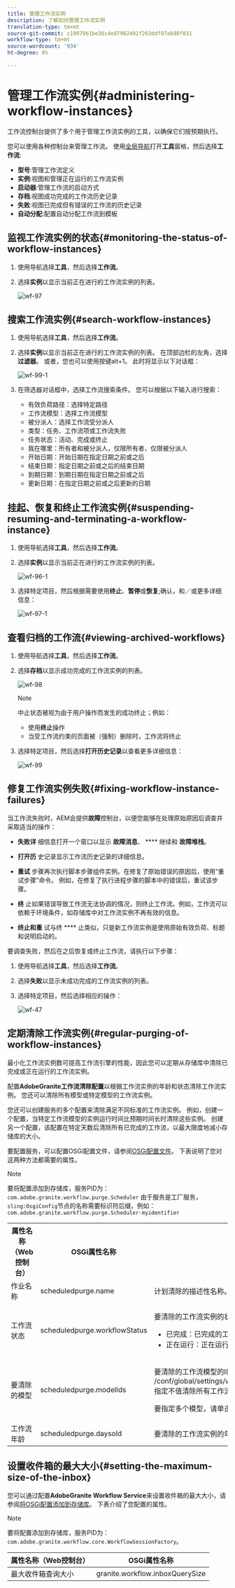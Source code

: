 ```yaml
---
title: 管理工作流实例
description: 了解如何管理工作流实例
translation-type: tm+mt
source-git-commit: c19079b1be36c4e87962491f263ddf97ab98f831
workflow-type: tm+mt
source-wordcount: '934'
ht-degree: 0%

---
```



# 管理工作流实例{#administering-workflow-instances}

工作流控制台提供了多个用于管理工作流实例的工具，以确保它们按预期执行。

您可以使用各种控制台来管理工作流。 使用[全局导航](/help/sites-cloud/authoring/getting-started/basic-handling.md#global-navigation)打开&#x200B;**工具**&#x200B;窗格，然后选择&#x200B;**工作流**:

* **型号**:管理工作流定义
* **实例**:视图和管理正在运行的工作流实例
* **启动器**:管理工作流的启动方式
* **存档**:视图成功完成的工作流历史记录
* **失败**:视图已完成但有错误的工作流的历史记录
* **自动分配**:配置自动分配工作流到模板

## 监视工作流实例的状态{#monitoring-the-status-of-workflow-instances}

1. 使用导航选择&#x200B;**工具**，然后选择&#x200B;**工作流**。
1. 选择&#x200B;**实例**&#x200B;以显示当前正在进行的工作流实例的列表。

   ![wf-97](/help/sites-cloud/administering/assets/wf-97.png)


## 搜索工作流实例{#search-workflow-instances}

1. 使用导航选择&#x200B;**工具**，然后选择&#x200B;**工作流**。
1. 选择&#x200B;**实例**&#x200B;以显示当前正在进行的工作流实例的列表。 在顶部边栏的左角，选择&#x200B;**过滤器**。 或者，您也可以使用按键alt+1。 此时将显示以下对话框：

   ![wf-99-1](/help/sites-cloud/administering/assets/wf-99-1.png)

1. 在筛选器对话框中，选择工作流搜索条件。 您可以根据以下输入进行搜索：

   * 有效负荷路径：选择特定路径
   * 工作流模型：选择工作流模型
   * 被分派人：选择工作流受分派人
   * 类型：任务、工作流项或工作流失败
   * 任务状态：活动、完成或终止
   * 我在哪里：所有者和被分派人，仅限所有者，仅限被分派人
   * 开始日期：开始日期在指定日期之前或之后
   * 结束日期：指定日期之前或之后的结束日期
   * 到期日期：到期日期在指定日期之前或之后
   * 更新日期：在指定日期之前或之后更新的日期

## 挂起、恢复和终止工作流实例{#suspending-resuming-and-terminating-a-workflow-instance}

1. 使用导航选择&#x200B;**工具**，然后选择&#x200B;**工作流**。
1. 选择&#x200B;**实例**&#x200B;以显示当前正在进行的工作流实例的列表。

   ![wf-96-1](/help/sites-cloud/administering/assets/wf-96-1.png)

1. 选择特定项目，然后根据需要使用&#x200B;**终止**、**暂停**&#x200B;或&#x200B;**恢复**;确认，和／或更多详细信息：

   ![wf-97-1](/help/sites-cloud/administering/assets/wf-97-1.png)

## 查看归档的工作流{#viewing-archived-workflows}

1. 使用导航选择&#x200B;**工具**，然后选择&#x200B;**工作流**。

1. 选择&#x200B;**存档**&#x200B;以显示成功完成的工作流实例的列表。

   ![wf-98](/help/sites-cloud/administering/assets/wf-98.png)

   >[!NOTE]
   >中止状态被视为由于用户操作而发生的成功终止；例如：
   >
   >* 使用&#x200B;**终止**&#x200B;操作
   >* 当受工作流约束的页面被（强制）删除时，工作流将终止


1. 选择特定项目，然后选择&#x200B;**打开历史记录**&#x200B;以查看更多详细信息：

   ![wf-99](/help/sites-cloud/administering/assets/wf-99.png)

## 修复工作流实例失败{#fixing-workflow-instance-failures}

当工作流失败时，AEM会提供&#x200B;**故障**&#x200B;控制台，以便您能够在处理原始原因后调查并采取适当的操作：

* **失败详**
细信息打开一个窗口以显示 
**故障消息**、 **** 继续和 **故障堆栈**。

* **打开历**
史记录显示工作流历史记录的详细信息。

* **重试** 步骤再次执行脚本步骤组件实例。在修复了原始错误的原因后，使用“重试步骤”命令。 例如，在修复了执行进程步骤的脚本中的错误后，重试该步骤。
* **终** 止如果错误导致工作流无法协调的情况，则终止工作流。例如，工作流可以依赖于环境条件，如存储库中对工作流实例不再有效的信息。
* **终止和重** 试与终 **** 止类似，只是新工作流实例是使用原始有效负荷、标题和说明启动的。

要调查失败，然后在之后恢复或终止工作流，请执行以下步骤：

1. 使用导航选择&#x200B;**工具**，然后选择&#x200B;**工作流**。

1. 选择&#x200B;**失败**&#x200B;以显示未成功完成的工作流实例的列表。
1. 选择特定项目，然后选择相应的操作：

   ![wf-47](/help/sites-cloud/administering/assets/wf-47.png)

## 定期清除工作流实例{#regular-purging-of-workflow-instances}

最小化工作流实例数可提高工作流引擎的性能，因此您可以定期从存储库中清除已完成或正在运行的工作流实例。

配置&#x200B;**AdobeGranite工作流清除配置**&#x200B;以根据工作流实例的年龄和状态清除工作流实例。 您还可以清除所有模型或特定模型的工作流实例。

您还可以创建服务的多个配置来清除满足不同标准的工作流实例。 例如，创建一个配置，当特定工作流模型的实例运行时间比预期时间长时清除这些实例。 创建另一个配置，该配置在特定天数后清除所有已完成的工作流，以最大限度地减小存储库的大小。

要配置服务，可以配置OSGi配置文件，请参阅[OSGi配置文件](/help/implementing/deploying/configuring-osgi.md)。 下表说明了您对这两种方法都需要的属性。

>[!NOTE]
>要将配置添加到存储库，服务PID为：
>`com.adobe.granite.workflow.purge.Scheduler`
>由于服务是工厂服务，`sling:OsgiConfig`节点的名称需要标识符后缀，例如：
>`com.adobe.granite.workflow.purge.Scheduler-myidentifier`

<table>
 <tbody>
  <tr>
   <th>属性名称（Web控制台）</th>
   <th>OSGi属性名称</th>
   <th>描述</th>
  </tr>
  <tr>
   <td>作业名称</td>
   <td>scheduledpurge.name</td>
   <td>计划清除的描述性名称。</td>
  </tr>
  <tr>
   <td>工作流状态</td>
   <td>scheduledpurge.workflowStatus</td>
   <td><p>要清除的工作流实例的状态。 以下值有效：</p>
    <ul>
     <li>已完成：已完成的工作流实例将被清除。</li>
     <li>正在运行：正在运行的工作流实例将被清除。</li>
    </ul> </td>
  </tr>
  <tr>
   <td>要清除的模型</td>
   <td>scheduledpurge.modelIds</td>
   <td><p>要清除的工作流模型的ID。 ID是模型节点的路径，例如：<br /> /conf/global/settings/workflow/models/dam/update_asset/jcr:content/model<br />指定不值清除所有工作流模型的实例。</p> <p>要指定多个模型，请单击Web控制台中的+按钮。 </p> </td>
  </tr>
  <tr>
   <td>工作流年龄</td>
   <td>scheduledpurge.daysold</td>
   <td>要清除的工作流实例的年龄（以天为单位）。</td>
  </tr>
 </tbody>
</table>

## 设置收件箱的最大大小{#setting-the-maximum-size-of-the-inbox}

您可以通过配置&#x200B;**AdobeGranite Workflow Service**&#x200B;来设置收件箱的最大大小，请参阅[将OSGi配置添加到存储库](/help/implementing/deploying/configuring-osgi.md)。 下表介绍了您配置的属性。

>[!NOTE]
>要将配置添加到存储库，服务PID为：
>`com.adobe.granite.workflow.core.WorkflowSessionFactory`。

| 属性名称（Web控制台） | OSGi属性名称 |
|---|---|
| 最大收件箱查询大小 | granite.workflow.inboxQuerySize |

